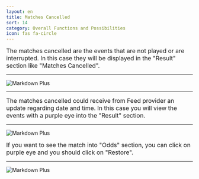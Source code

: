 ```yaml
---
layout: en
title: Matches Cancelled
sort: 14
category: Overall Functions and Possibilities
icon: fas fa-circle
---
```

<p class="message">
    
</p>

<font size="3">The matches cancelled are the events that are not played or are interrupted. In this case they will be displayed in the "Result" section like "Matches Cancelled".</font>

---
![Markdown Plus]({{site.baseurl}}/public/images/gestione-quote/matches-cancelled.png)

---

<font size="3">The matches cancelled could receive from Feed provider an update regarding date and time. In this case you will view the events with a purple eye into the "Result" section.</font>

---
![Markdown Plus]({{site.baseurl}}/public/images/gestione-quote/occhio-viola.png)

<font size="3">If you want to see the match into "Odds" section, you can click on purple eye and you should click on "Restore".</font>

---

![Markdown Plus]({{site.baseurl}}/public/images/gestione-quote/occhio-viola-two.png)